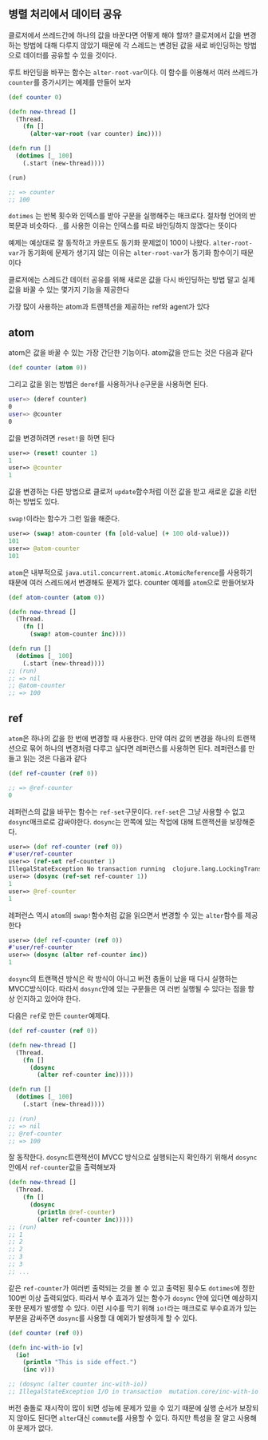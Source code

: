 ## 병렬 처리에서 데이터 공유

클로저에서 쓰레드간에 하나의 값을 바꾼다면 어떻게 해야 할까? 클로저에서 값을 변경하는 방법에 대해 다루지 않았기 때문에 각 스레드는 변경된 값을 새로 바인딩하는 방법으로 데이터를 공유할 수 있을 것이다.

루트 바인딩을 바꾸는 함수는 `alter-root-var`이다. 이 함수를 이용해서 여러 쓰레드가 `counter`를 증가시키는 예제를 만들어 보자

```clojure
(def counter 0)

(defn new-thread []
  (Thread.
    (fn []
      (alter-var-root (var counter) inc))))

(defn run []
  (dotimes [_ 100]
    (.start (new-thread))))

(run)

;; => counter
;; 100
```

`dotimes` 는 반복 횟수와 인덱스를 받아 구문을 실행해주는 매크로다. 절차형 언어의 반복문과 비슷하다. `_`를 사용한 이유는 인덱스를 따로 바인딩하지 않겠다는 뜻이다

예제는 예상대로 잘 동작하고 카운트도 동기화 문제없이 100이 나왔다. `alter-root-var`가 동기화에 문제가 생기지 않는 이유는 `alter-root-var`가 동기화 함수이기 때문이다

클로저에는 스레드간 데이터 공유를 위해 새로운 값을 다시 바인딩하는 방법 말고 실제 값을 바꿀 수 있는 몇가지 기능을 제공한다

가장 많이 사용하는 atom과 트랜젝션을 제공하는 ref와 agent가 있다



## atom

atom은 값을 바꿀 수 있는 가장 간단한 기능이다. atom값을 만드는 것은 다음과 같다

```clojure
(def counter (atom 0))
```

그리고 값을 읽는 방법은 `deref`를 사용하거나 `@`구문을 사용하면 된다.

```bash
user=> (deref counter)
0
user=> @counter
0
```

값을 변경하려면 `reset!`을 하면 된다

```clojure
user=> (reset! counter 1)
1
user=> @counter
1
```

값을 변경하는 다른 방법으로 클로저 `update`함수처럼 이전 값을 받고 새로운 값을 리턴하는 방법도 있다.

`swap!`이라는 함수가 그런 일을 해준다.

```clojure
user=> (swap! atom-counter (fn [old-value] (+ 100 old-value)))
101
user=> @atom-counter
101
```

`atom`은 내부적으로 `java.util.concurrent.atomic.AtomicReference`를 사용하기 때문에 여러 스레드에서 변경해도 문제가 없다. counter 예제를 `atom`으로 만들어보자

```clojure
(def atom-counter (atom 0))

(defn new-thread []
  (Thread.
    (fn []
      (swap! atom-counter inc))))

(defn run []
  (dotimes [_ 100]
    (.start (new-thread))))
;; (run)
;; => nil
;; @atom-counter
;; => 100
```



## ref

`atom`은 하나의 값을 한 번에 변경할 때 사용한다. 만약 여러 값의 변경을 하나의 트랜잭션으로 묶어 하나의 변경처럼 다루고 싶다면 레퍼런스를 사용하면 된다. 레퍼런스를 만들고 읽는 것은 다음과 같다

```clojure
(def ref-counter (ref 0))

;; => @ref-counter
0
```

레퍼런스의 값을 바꾸는 함수는 `ref-set`구문이다. `ref-set`은 그냥 사용할 수 없고 `dosync`매크로로 감싸야한다. `dosync`는 안쪽에 있는 작업에 대해 트랜잭션을 보장해준다.

```clojure
user=> (def ref-counter (ref 0))
#'user/ref-counter
user=> (ref-set ref-counter 1)
IllegalStateException No transaction running  clojure.lang.LockingTransaction.getEx (LockingTransaction.java:208)
user=> (dosync (ref-set ref-counter 1))
1
user=> @ref-counter
1
```

레퍼런스 역시 `atom`의 `swap!`함수처럼 값을 읽으면서 변경할 수 있는 `alter`함수를 제공한다

```clojure
user=> (def ref-counter (ref 0))
#'user/ref-counter
user=> (dosync (alter ref-counter inc))
1
```

`dosync`의 트랜잭션 방식은 락 방식이 아니고 버전 충돌이 났을 때 다시 실행하는 MVCC방식이다. 따라서 `dosync`안에 있는 구문들은 여 러번 실행될 수 있다는 점을 항상 인지하고 있어야 한다.

다음은 `ref`로 만든 `counter`예제다.

```clojure
(def ref-counter (ref 0))

(defn new-thread []
  (Thread.
    (fn []
      (dosync
        (alter ref-counter inc)))))

(defn run []
  (dotimes [_ 100]
    (.start (new-thread))))

;; (run)
;; => nil
;; @ref-counter
;; => 100
```

잘 동작한다. `dosync`트랜잭션이 MVCC 방식으로 실행되는지 확인하기 위해서 `dosync`안에서 `ref-counter`값을 출력해보자

```clojure
(defn new-thread []
  (Thread.
    (fn []
      (dosync
        (println @ref-counter)
        (alter ref-counter inc)))))
;; (run)
;; 1
;; 2
;; 2
;; 3
;; 3
;; ...
```

같은 `ref-counter`가 여러번 출력되는 것을 볼 수 있고 출력된 횟수도 `dotimes`에 정한 100번 이상 출력되었다. 따라서 부수 효과가 있는 함수가 `dosync` 안에 있다면 예상하지 못한 문제가 발생할 수 있다. 이런 시수를 막기 위해 `io!`라는 매크로로 부수효과가 있는 부분을 감싸주면 `dosync`를 사용할 대 예외가 발생하게 할 수 있다.

```clojure
(def counter (ref 0))

(defn inc-with-io [v]
  (io!
    (println "This is side effect.")
    (inc v)))

;; (dosync (alter counter inc-with-io))
;; IllegalStateException I/O in transaction  mutation.core/inc-with-io (form-init8088134157352085595.clj:23)
```

버전 충돌로 재시작이 많이 되면 성능에 문제가 있을 수 있기 때문에 실행 순서가 보장되지 않아도 된다면 `alter`대신 `commute`를 사용할 수 있다. 하지만 특성을 잘 알고 사용해야 문제가 없다.

